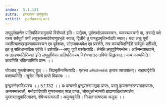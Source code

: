 ```yaml
---
index:  5.1.131
sutra:  इगन्ताच्च लघुपूर्वात्
vritti:  padamanjari
---
```


लघुपूर्वग्रहणेन प्रातिपदिकसमुदायो विसेष्यते इति। यद्येवम्, पूर्वशब्दोऽवयववचनः, व्यवस्थावचनो वा, तत्राद्ये पक्षे यस्य सर्वपूर्वो वर्णो लघुस्तस्मादेवेष्वणुप्रभृतेः स्यात्, द्वितीये तु पाण्डुप्रभृतिभ्योऽपि स्यात्। यदा लघुः पूर्वो भवतीत्याशखङ्क्यावयववचन एव पूर्वशब्दः, सोऽप्यवध्यपेक्ष एव प्रवर्त्तते, तत्र कस्यचिदनिर्द्देशे सर्वपूर्वः प्रतीयते, इह तु सन्निधानादिक एवेति ? दर्शयति---लघुः पूर्वो यस्येत्यादि। तेनेति लघुपूर्वेणेगन्तेन। अस्मिन्व्याख्याने, अन्तग्रहणमतिरिच्यत इति लघुपूर्वेणेका प्रातिपदिकस्य विशेषणात्तदन्तविधेः सिद्धत्वात्। 
	कथं काव्यमिति। कावमिति भवितव्यमिति प्रश्नः ।।

योपधाद् गुरूपोत्तमाद् वुञ् ।। त्रिप्रमृतीनामित्यादि। एतच्च `अणिञोरनार्षयोः` इत्यत्र व्याख्यातम्। सहायाद्वेवेति वक्तव्यमिति। सूत्रेण नित्ये प्राप्ते विकल्पः ।।

द्वन्द्वमनोज्ञादिभ्यश्च ।। 5.1.132 ।। 
यः पत्यन्तो द्वन्द्वस्तस्माद्यक् प्राप्तः, यस्तु हायनान्तस्तस्मादण्प्राप्तः, अन्यस्मात्त्वलौ, मनोज्ञादिष्वपि गुणवचनात् ष्यञ् प्राप्तः, चोरधूर्त्ताभ्यामपि ब्राह्मणादित्वात्ष्यञेव, युवशब्दाद्युवादित्वादण्, शेषेभ्यस्त्वतलौ। अमुष्यपुत्रेति। निपातनात्षष्ठ्या अलुक् ।।

